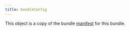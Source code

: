 ```yaml
---
title: bundleConfig
---
```


This object is a copy of the bundle [manifest](/docs/guides/manifest) for this
bundle.
